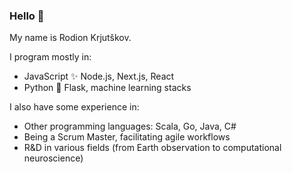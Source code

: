### Hello 👋

My name is Rodion Krjutškov.

I program mostly in:
- JavaScript ✨ Node.js, Next.js, React
- Python 🐍 Flask, machine learning stacks

I also have some experience in:
- Other programming languages: Scala, Go, Java, C#
- Being a Scrum Master, facilitating agile workflows
- R&D in various fields (from Earth observation to computational neuroscience)

<!--
**krkv/krkv** is a ✨ _special_ ✨ repository because its `README.md` (this file) appears on your GitHub profile.

Here are some ideas to get you started:

- 🔭 I’m currently working on ...
- 🌱 I’m currently learning ...
- 👯 I’m looking to collaborate on ...
- 🤔 I’m looking for help with ...
- 💬 Ask me about ...
- 📫 How to reach me: ...
- 😄 Pronouns: ...
- ⚡ Fun fact: ...
-->

